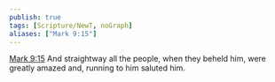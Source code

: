 ```yaml
---
publish: true
tags: [Scripture/NewT, noGraph]
aliases: ["Mark 9:15"]
---
```

[Mark 9:15](https://churchofjesuschrist.org/study/scriptures/nt/mark/9?lang=eng&id=p15#p15) And straightway all the people, when they beheld him, were greatly amazed and, running to him saluted him.
